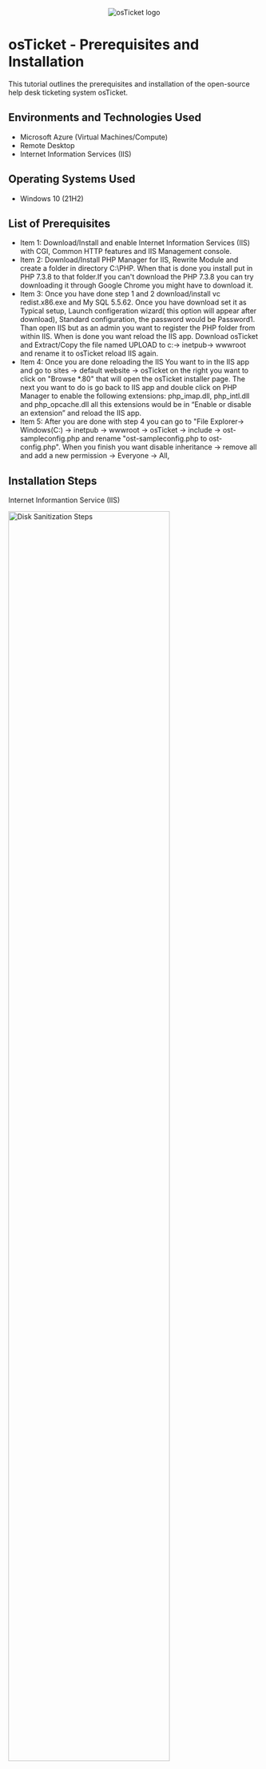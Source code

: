 <p align="center">
<img src="https://i.imgur.com/Clzj7Xs.png" alt="osTicket logo"/>
</p>

<h1>osTicket - Prerequisites and Installation</h1>
This tutorial outlines the prerequisites and installation of the open-source help desk ticketing system osTicket.<br />




<h2>Environments and Technologies Used</h2>

- Microsoft Azure (Virtual Machines/Compute)
- Remote Desktop
- Internet Information Services (IIS)

<h2>Operating Systems Used </h2>

- Windows 10</b> (21H2)

<h2>List of Prerequisites</h2>

- Item 1: Download/Install and enable Internet Information Services (IIS) with CGI, Common HTTP features and IIS Management console.
- Item 2: Download/Install PHP Manager for IIS, Rewrite Module and create a folder in directory C:\PHP. When that is done you install put in PHP 7.3.8 to that folder.If you can't download the PHP 7.3.8 you can try downloading it through Google Chrome you might have to download it.
- Item 3: Once you have done step 1 and 2 download/install  vc redist.x86.exe and My SQL 5.5.62. Once you have download set it as Typical setup, Launch configeration wizard( this option will appear after download), Standard configuration, the password would be Password1. Than open IIS but as an admin you want to register the PHP folder from within IIS. When is done you want reload the IIS app. Download osTicket and Extract/Copy the file named UPLOAD to c:-> inetpub-> wwwroot and rename it to osTicket reload IIS again.
- Item 4: Once you are done reloading the IIS You want to in the IIS app and go to sites -> default website -> osTicket  on the right you want to click on "Browse *.80" that will open the osTicket installer page. The next you want to do is go back to IIS app and double click on PHP Manager to enable the following extensions: php_imap.dll, php_intl.dll and  php_opcache.dll all this extensions would be in “Enable or disable an extension” and reload the IIS app.
- Item 5: After you are done with step 4 you can go to "File Explorer-> Windows(C:) -> inetpub -> wwwroot -> osTicket -> include -> ost-sampleconfig.php and rename "ost-sampleconfig.php to ost-config.php". When you finish you want disable inheritance -> remove all and add a new permission -> Everyone -> All, 


<h2>Installation Steps</h2>

Internet Informantion Service (IIS) 

<p>
<img src="https://i.imgur.com/97XiUuW.png" height="80%" width="80%" alt="Disk Sanitization Steps"/>
</p>
<p>
  <p>

Created folder, Named PHP and Inserted PHP 7.3.8
    
<img src="https://i.imgur.com/68ohkbJ.png" height="80%" width="80%" alt="Disk Sanitization Steps"/>
</p>
<p>
When your done installing and enable the IIS you can search 127.0.0.1 that will give the same page as the picture above. That how you will know done it correctly. As soon that you created that folder you should have something like the picture that is above. If don't how to do it you want go to File Explorer-> This PC-> Windows(C:)-> PHP on your Virtual Machine.
</p>
<br />

<p>
  
  Before OsTicket v1.15.8 was installed in IIS
  
<img src="https://i.imgur.com/lIQlFk8.png" height="80%" width="80%" alt="Disk Sanitization Steps"/>
</p>
<p>
  <p>
     After OsTicket v1.15.8 was installed in IIS
    
<img src="https://i.imgur.com/nIrRSOA.png" height="80%" width="80%" alt="Disk Sanitization Steps"/>
</p>
<p>
  
  OstIcket Installer
  
  <img src="https://i.imgur.com/XmPIPFH.png" height="80%" width="80%" alt="Disk Sanitization Steps"/>
</p>
<p>
  <p>
    
  Extensions Enabled
    
   <img src="https://i.imgur.com/KaLBBP4.png" height="80%" width="80%" alt="Disk Sanitization Steps"/>
</p>
<p>
  <p>
Lorem ipsum dolor sit amet, consectetur adipiscing elit, sed do eiusmod tempor incididunt ut labore et dolore magna aliqua. Ut enim ad minim veniam, quis nostrud exercitation ullamco laboris nisi ut aliquip ex ea commodo consequat. Duis aute irure dolor in reprehenderit in voluptate velit esse cillum dolore eu fugiat nulla pariatur.
</p>
<br />

<p>
<img src="https://i.imgur.com/DJmEXEB.png" height="80%" width="80%" alt="Disk Sanitization Steps"/>
</p>
<p>
  <p>
<img src="https://i.imgur.com/DJmEXEB.png" height="80%" width="80%" alt="Disk Sanitization Steps"/>
</p>
<p>
  <p>
Lorem ipsum dolor sit amet, consectetur adipiscing elit, sed do eiusmod tempor incididunt ut labore et dolore magna aliqua. Ut enim ad minim veniam, quis nostrud exercitation ullamco laboris nisi ut aliquip ex ea commodo consequat. Duis aute irure dolor in reprehenderit in voluptate velit esse cillum dolore eu fugiat nulla pariatur.
</p>
<br />
